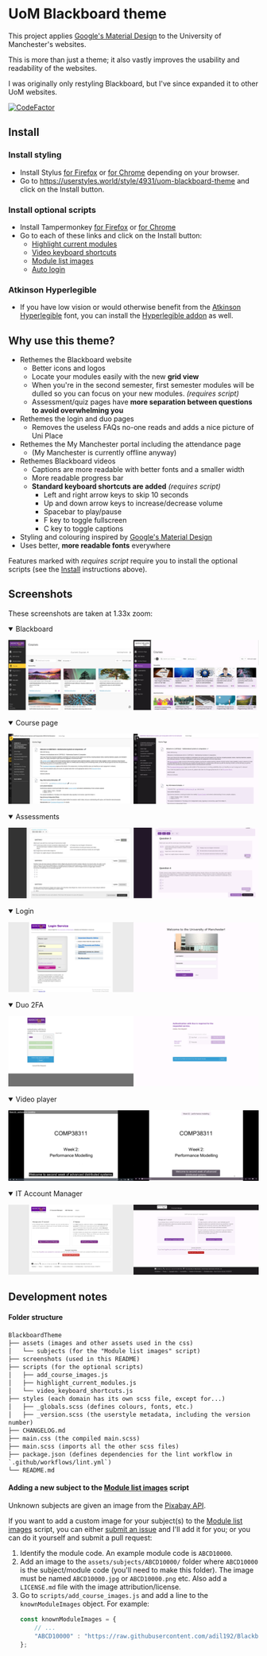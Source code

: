 # UoM Blackboard theme

This project applies [Google's Material Design](https://m3.material.io/) to
the University of Manchester's websites.

This is more than just a theme; it also vastly improves the usability
and readability of the websites.

I was originally only restyling Blackboard, but I've since expanded it to
other UoM websites.

[![CodeFactor](https://www.codefactor.io/repository/github/adil192/blackboardtheme/badge)](https://www.codefactor.io/repository/github/adil192/blackboardtheme)

## Install

### Install styling

- Install Stylus [for Firefox](https://addons.mozilla.org/en-GB/firefox/addon/styl-us/) or [for Chrome](https://chrome.google.com/webstore/detail/stylus/clngdbkpkpeebahjckkjfobafhncgmne) depending on your browser.
- Go to https://userstyles.world/style/4931/uom-blackboard-theme and click on the Install button.

### Install optional scripts

- Install Tampermonkey [for Firefox](https://addons.mozilla.org/en-GB/firefox/addon/tampermonkey/) or [for Chrome](https://chrome.google.com/webstore/detail/tampermonkey/dhdgffkkebhmkfjojejmpbldmpobfkfo)
- Go to each of these links and click on the Install button:
    - [Highlight current modules](https://greasyfork.org/en/scripts/478967-uom-blackboard-highlight-current-modules)
    - [Video keyboard shortcuts](https://greasyfork.org/en/scripts/479044-uom-blackboard-video-keyboard-shortcuts)
    - [Module list images](https://greasyfork.org/en/scripts/479199-uom-blackboard-add-course-images)
    - [Auto login](https://greasyfork.org/en/scripts/485669-uom-blackboard-auto-login)

### Atkinson Hyperlegible

- If you have low vision or would otherwise benefit from the [Atkinson Hyperlegible](https://fonts.google.com/specimen/Atkinson+Hyperlegible/about) font,
you can install the [Hyperlegible addon](https://userstyles.world/style/14032/uom-blackboard-theme-hyperlegible-addon) as well.

## Why use this theme?

- Rethemes the Blackboard website
    - Better icons and logos
    - Locate your modules easily with the new **grid view**
    - When you're in the second semester, first semester modules will be dulled so you can focus on your new modules. *(requires script)*
    - Assessment/quiz pages have **more separation between questions to avoid overwhelming you**
- Rethemes the login and duo pages
    - Removes the useless FAQs no-one reads and adds a nice picture of Uni Place
- Rethemes the My Manchester portal including the attendance page
    - (My Manchester is currently offline anyway)
- Rethemes Blackboard videos
   - Captions are more readable with better fonts and a smaller width
   - More readable progress bar
   - **Standard keyboard shortcuts are added** *(requires script)*
      - Left and right arrow keys to skip 10 seconds
      - Up and down arrow keys to increase/decrease volume
      - Spacebar to play/pause
      - F key to toggle fullscreen
      - C key to toggle captions
- Styling and colouring inspired by [Google's Material Design](https://m3.material.io/)
- Uses better, **more readable fonts** everywhere

Features marked with *requires script* require you to install the optional scripts (see the [Install](https://github.com/adil192/BlackboardTheme#install) instructions above).

## Screenshots

These screenshots are taken at 1.33x zoom:

<details open>
<summary>Blackboard</summary>

![Blackboard](screenshots/blackboard.png)
</details>
<details open>
<summary>Course page</summary>

![Course page](screenshots/course.png)
</details>
<details open>
<summary>Assessments</summary>

![Assessments](screenshots/quiz.png)
</details>
<details open>
<summary>Login</summary>

![Login](screenshots/login.png)
</details>
<details open>
<summary>Duo 2FA</summary>

![Duo 2FA](screenshots/duo.png)
</details>
<details open>
<summary>Video player</summary>

![Video player](screenshots/video.png)
</details>
<details open>
<summary>IT Account Manager</summary>

![IT Account Manager](screenshots/iam.png)
</details>

## Development notes

#### Folder structure

```
BlackboardTheme
├── assets (images and other assets used in the css)
│   └── subjects (for the "Module list images" script)
├── screenshots (used in this README)
├── scripts (for the optional scripts)
│   ├── add_course_images.js
│   ├── highlight_current_modules.js
│   └── video_keyboard_shortcuts.js
├── styles (each domain has its own scss file, except for...)
│   ├── _globals.scss (defines colours, fonts, etc.)
│   ├── _version.scss (the userstyle metadata, including the version number)
├── CHANGELOG.md
├── main.css (the compiled main.scss)
├── main.scss (imports all the other scss files)
├── package.json (defines dependencies for the lint workflow in `.github/workflows/lint.yml`)
└── README.md
```

#### Adding a new subject to the [Module list images](https://greasyfork.org/en/scripts/479199-uom-blackboard-add-course-images) script

Unknown subjects are given an image from the [Pixabay API](https://pixabay.com/api/docs/).

If you want to add a custom image for your subject(s) to the
[Module list images](https://greasyfork.org/en/scripts/479199-uom-blackboard-add-course-images)
script, you can either
[submit an issue](https://github.com/adil192/BlackboardTheme/issues/new)
and I'll add it for you;
or you can do it yourself and submit a pull request:

1. Identify the module code. An example module code is `ABCD10000`.
2. Add an image to the `assets/subjects/ABCD10000/` folder where `ABCD10000` is the subject/module code (you'll need to make this folder). The image must be named `ABCD10000.jpg` or `ABCD10000.png` etc. Also add a `LICENSE.md` file with the image attribution/license.
3. Go to `scripts/add_course_images.js` and add a line to the `knownModuleImages` object. For example:
    ```js
    const knownModuleImages = {
        // ...
        "ABCD10000" : "https://raw.githubusercontent.com/adil192/BlackboardTheme/main/assets/subjects/ABCD10000/ABCD10000.jpg",
    };
    ```
